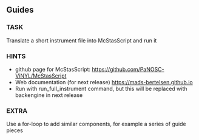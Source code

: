 ## Guides
### TASK
Translate a short instrument file into McStasScript and run it

### HINTS
* github page for McStasScript: https://github.com/PaNOSC-ViNYL/McStasScript
* Web documentation (for next release) https://mads-bertelsen.github.io
* Run with run_full_instrument command, but this will be replaced with backengine in next release

### EXTRA
Use a for-loop to add similar components, for example a series of guide pieces

